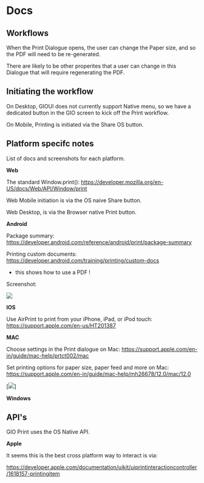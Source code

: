 # Docs


## Workflows

When the Print Dialogue opens, the user can change the Paper size, and so the PDF will need to be re-generated.

There are likely to be other properites that a user can change in this Dialogue that will require regenerating the PDF.

## Initiating the workflow

On Desktop, GIOUI does not currently support Native menu, so we have a dedicated button in the GIO screen to kick off the Print workflow.

On Mobile, Printing is initiated via the Share OS button.

## Platform specifc notes

List of docs and screenshots for each platform.

**Web**

The standard Window.print(): https://developer.mozilla.org/en-US/docs/Web/API/Window/print

Web Mobile initiation is via the OS naive Share button.

Web Desktop, is via the Browser native Print button.

**Android**

Package summary: https://developer.android.com/reference/android/print/package-summary

Printing custom documents: https://developer.android.com/training/printing/custom-docs
- this shows how to use a PDF !

Screenshot: 

[<img src="https://www.techotopia.com/images/9/9a/Android_print_page_range.png?ezimgfmt=rs:380x403/rscb1/ng:webp/ngcb1">](https://www.techotopia.com/images/9/9a/Android_print_page_range.png?ezimgfmt=rs:380x403/rscb1/ng:webp/ngcb1)


**IOS**

Use AirPrint to print from your iPhone, iPad, or iPod touch: https://support.apple.com/en-us/HT201387



**MAC**

Choose settings in the Print dialogue on Mac: https://support.apple.com/en-in/guide/mac-help/prtct002/mac

Set printing options for paper size, paper feed and more on Mac: https://support.apple.com/en-in/guide/mac-help/mh26678/12.0/mac/12.0

[<img src="https://help.apple.com/assets/5FFC9995A591642D7264E8CD/5FFC999CA591642D7264E900/en_GB/bfc459104d25a1d074499adea5100896.png">]


**Windows**






## API's

GIO Print uses the OS Native API.


**Apple**

It seems this is the best cross platform way to interact is via: 

https://developer.apple.com/documentation/uikit/uiprintinteractioncontroller/1618157-printingitem




